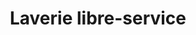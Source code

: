 ---
title: "Laverie libre-service"
url: /saint-rambert-dalbon/laverie-libre-service/
shop: Wäscherei
---
